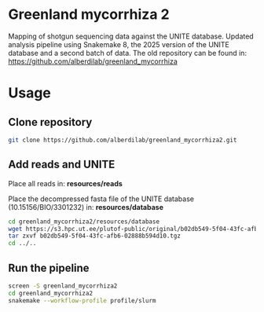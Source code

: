 # Greenland mycorrhiza 2

Mapping of shotgun sequencing data against the UNITE database. Updated analysis pipeline using Snakemake 8, the 2025 version of the UNITE database and a second batch of data. The old repository can be found in: https://github.com/alberdilab/greenland_mycorrhiza


# Usage

## Clone repository

```sh
git clone https://github.com/alberdilab/greenland_mycorrhiza2.git
```

## Add reads and UNITE

Place all reads in: **resources/reads**

Place the decompressed fasta file of the UNITE database (10.15156/BIO/3301232) in: **resources/database**

```sh
cd greenland_mycorrhiza2/resources/database
wget https://s3.hpc.ut.ee/plutof-public/original/b02db549-5f04-43fc-afb6-02888b594d10.tgz
tar zxvf b02db549-5f04-43fc-afb6-02888b594d10.tgz
cd ../..
```

## Run the pipeline

```sh
screen -S greenland_mycorrhiza2
cd greenland_mycorrhiza2
snakemake --workflow-profile profile/slurm
```
